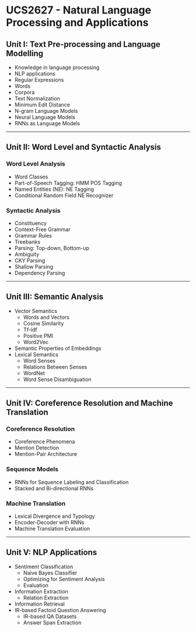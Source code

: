 # UCS2627 - Natural Language Processing and Applications


## Unit I: Text Pre-processing and Language Modelling

- Knowledge in language processing  
- NLP applications  
- Regular Expressions  
- Words  
- Corpora  
- Text Normalization  
- Minimum Edit Distance  
- N-gram Language Models  
- Neural Language Models  
- RNNs as Language Models  

---

## Unit II: Word Level and Syntactic Analysis

### Word Level Analysis
- Word Classes  
- Part-of-Speech Tagging: HMM POS Tagging  
- Named Entities (NE): NE Tagging  
- Conditional Random Field NE Recognizer  

### Syntactic Analysis
- Constituency  
- Context-Free Grammar  
- Grammar Rules  
- Treebanks  
- Parsing: Top-down, Bottom-up  
- Ambiguity  
- CKY Parsing  
- Shallow Parsing  
- Dependency Parsing  

---

## Unit III: Semantic Analysis

- Vector Semantics  
  - Words and Vectors  
  - Cosine Similarity  
  - Tf-idf  
  - Positive PMI  
  - Word2Vec  
- Semantic Properties of Embeddings  
- Lexical Semantics  
  - Word Senses  
  - Relations Between Senses  
  - WordNet  
  - Word Sense Disambiguation  

---

## Unit IV: Coreference Resolution and Machine Translation

### Coreference Resolution
- Coreference Phenomena  
- Mention Detection  
- Mention-Pair Architecture  

### Sequence Models
- RNNs for Sequence Labeling and Classification  
- Stacked and Bi-directional RNNs  

### Machine Translation
- Lexical Divergence and Typology  
- Encoder-Decoder with RNNs  
- Machine Translation Evaluation  

---

## Unit V: NLP Applications

- Sentiment Classification  
  - Naive Bayes Classifier  
  - Optimizing for Sentiment Analysis  
  - Evaluation  
- Information Extraction  
  - Relation Extraction  
- Information Retrieval  
- IR-based Factoid Question Answering  
  - IR-based QA Datasets  
  - Answer Span Extraction  

